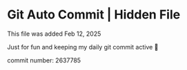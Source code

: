 # Git Auto Commit | Hidden File

This file was added Feb 12, 2025

Just for fun and keeping my daily git commit active 🤪

commit number: 2637785
